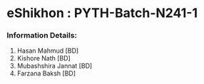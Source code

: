 # eShikhon : PYTH-Batch-N241-1

### Information Details: 

1. Hasan Mahmud [BD]
2. Kishore Nath [BD]
3. Mubashshira Jannat [BD]
4. Farzana Baksh [BD]
